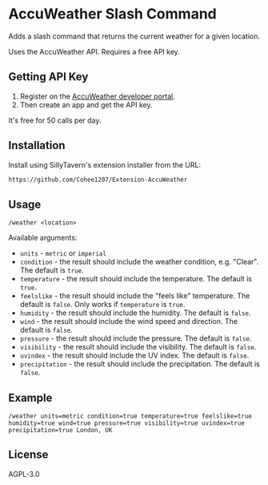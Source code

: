 # AccuWeather Slash Command

Adds a slash command that returns the current weather for a given location.

Uses the AccuWeather API. Requires a free API key.

## Getting API Key

1. Register on the [AccuWeather developer portal](https://developer.accuweather.com/).
2. Then create an app and get the API key.

It's free for 50 calls per day.

## Installation

Install using SillyTavern's extension installer from the URL:

```txt
https://github.com/Cohee1207/Extension-AccuWeather
```

## Usage

`/weather <location>`

Available arguments:

- `units` - `metric` or `imperial`
- `condition` - the result should include the weather condition, e.g. "Clear". The default is `true`.
- `temperature` - the result should include the temperature. The default is `true`.
- `feelslike` - the result should include the "feels like" temperature. The default is `false`. Only works if `temperature` is `true`.
- `humidity` - the result should include the humidity. The default is `false`.
- `wind` - the result should include the wind speed and direction. The default is `false`.
- `pressure` - the result should include the pressure. The default is `false`.
- `visibility` - the result should include the visibility. The default is `false`.
- `uvindex` - the result should include the UV index. The default is `false`.
- `precipitation` - the result should include the precipitation. The default is `false`.

## Example

```stscript
/weather units=metric condition=true temperature=true feelslike=true humidity=true wind=true pressure=true visibility=true uvindex=true precipitation=true London, UK
```

## License

AGPL-3.0
